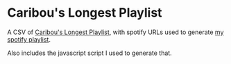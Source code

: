 Caribou's Longest Playlist
==========================

A CSV of [Caribou's Longest Playlist][1], with spotify URLs used to generate [my spotify playlist][2].

Also includes the javascript script I used to generate that.

[1]:https://www.youtube.com/playlist?list=PL4lEESSgxM_5O81EvKCmBIm_JT5Q7JeaI
[2]:http://open.spotify.com/user/abscond/playlist/5bbT1BcouyYIwDnzyPNvaV
